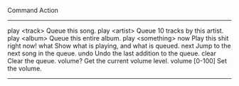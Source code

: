 Command									Action
------									------
play &lt;track&gt;					 	Queue this song.
play &lt;artist&gt;						Queue 10 tracks by this artist.
play &lt;album&gt;						Queue this entire album.
play &lt;something&gt; now				Play this shit right now!
what									Show what is playing, and what is queued.
next									Jump to the next song in the queue.
undo									Undo the last addition to the queue.
clear									Clear the queue.
volume?									Get the current volume level.
volume [0-100]							Set the volume.
------									------

<!-- Generate HTML with: $ pandoc -f markdown -->